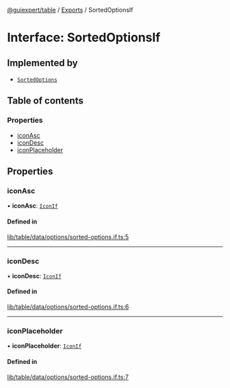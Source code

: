 [@guiexpert/table](../README.md) / [Exports](../modules.md) / SortedOptionsIf

# Interface: SortedOptionsIf

## Implemented by

- [`SortedOptions`](../classes/SortedOptions.md)

## Table of contents

### Properties

- [iconAsc](SortedOptionsIf.md#iconasc)
- [iconDesc](SortedOptionsIf.md#icondesc)
- [iconPlaceholder](SortedOptionsIf.md#iconplaceholder)

## Properties

### iconAsc

• **iconAsc**: [`IconIf`](IconIf.md)

#### Defined in

[lib/table/data/options/sorted-options.if.ts:5](https://github.com/guiexperttable/ge-table/blob/a7cb25d/libs/table/src/lib/table/data/options/sorted-options.if.ts#L5)

___

### iconDesc

• **iconDesc**: [`IconIf`](IconIf.md)

#### Defined in

[lib/table/data/options/sorted-options.if.ts:6](https://github.com/guiexperttable/ge-table/blob/a7cb25d/libs/table/src/lib/table/data/options/sorted-options.if.ts#L6)

___

### iconPlaceholder

• **iconPlaceholder**: [`IconIf`](IconIf.md)

#### Defined in

[lib/table/data/options/sorted-options.if.ts:7](https://github.com/guiexperttable/ge-table/blob/a7cb25d/libs/table/src/lib/table/data/options/sorted-options.if.ts#L7)
